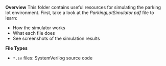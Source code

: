 **Overview**
This folder contains useful resources for simulating the parking lot environment. First, take a look at the *ParkingLotSimulator.pdf* file to learn:

* How the simulator works
* What each file does
* See screenshots of the simulation results


**File Types**

* `*.sv` files: SystemVerilog source code
